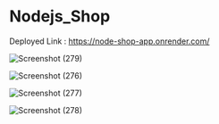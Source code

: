 # Nodejs_Shop

Deployed Link : https://node-shop-app.onrender.com/


![Screenshot (279)](https://github.com/sajithmym/Nodejs_Shop/assets/84276601/56f44bc6-499a-4963-83f0-f7ffb44e5d50)


![Screenshot (276)](https://github.com/sajithmym/Nodejs_Shop/assets/84276601/f65cd98b-633c-46ad-aabc-f2e158fb8041)


![Screenshot (277)](https://github.com/sajithmym/Nodejs_Shop/assets/84276601/8dc26f7b-5164-4b81-a4ac-1b2b7d0c650d)


![Screenshot (278)](https://github.com/sajithmym/Nodejs_Shop/assets/84276601/469fa48c-b013-4f0c-813d-ee5e6f448357)

